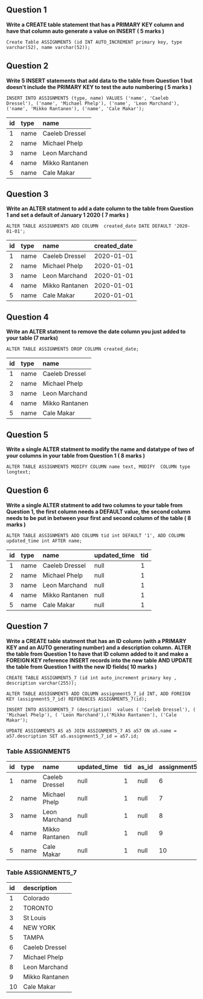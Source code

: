 ## Question 1

 **Write a CREATE table statement that has a PRIMARY KEY column and have that column auto generate a value on INSERT ( 5 marks )**
 
 ```
 Create Table ASSIGNMENT5 (id INT AUTO_INCREMENT primary key, type varchar(52), name varchar(52));
 ```
 
## Question 2

 **Write 5 INSERT statements that add data to the table from Question 1 but doesn't include the PRIMARY KEY to test the auto numbering ( 5 marks )**


 ```
 INSERT INTO ASSIGNMENT5 (type, name) VALUES ('name', 'Caeleb Dressel'), ('name', 'Michael Phelp'), ('name', 'Leon Marchand'),('name', 'Mikko Rantanen'), ('name', 'Cale Makar');
 ```
 
 | id | type | name |
| :--- | :--- | :--- |
| 1 | name | Caeleb Dressel |
| 2 | name | Michael Phelp |
| 3 | name | Leon Marchand |
| 4 | name | Mikko Rantanen |
| 5 | name | Cale Makar |


## Question 3

 **Write an ALTER statment to add a date column to the table from Question 1 and set a default of January 1 2020 ( 7 marks )**
 
 ```
 ALTER TABLE ASSIGNMENT5 ADD COLUMN  created_date DATE DEFAULT '2020-01-01';
 ```
 
 | id | type | name | created\_date |
| :--- | :--- | :--- | :--- |
| 1 | name | Caeleb Dressel | 2020-01-01 |
| 2 | name | Michael Phelp | 2020-01-01 |
| 3 | name | Leon Marchand | 2020-01-01 |
| 4 | name | Mikko Rantanen | 2020-01-01 |
| 5 | name | Cale Makar | 2020-01-01 |


## Question 4

**Write an ALTER statment to remove the date column you just added to your table (7 marks)**

```
ALTER TABLE ASSIGNMENT5 DROP COLUMN created_date;
```
| id | type | name |
| :--- | :--- | :--- |
| 1 | name | Caeleb Dressel |
| 2 | name | Michael Phelp |
| 3 | name | Leon Marchand |
| 4 | name | Mikko Rantanen |
| 5 | name | Cale Makar |

## Question 5

**Write a single ALTER statment to modify the name and datatype of two of your columns in your table from Question 1   ( 8 marks )**

```
ALTER TABLE ASSIGNMENT5 MODIFY COLUMN name text, MODIFY  COLUMN type longtext;
```
## Question 6

**Write a single ALTER statment to add two columns to your table from Question 1, the first column needs a DEFAULT value, the second column needs to be put in between your first and second column of the table ( 8 marks )**

```
ALTER TABLE ASSIGNMENT5 ADD COLUMN tid int DEFAULT '1', ADD COLUMN updated_time int AFTER name;
```
| id | type | name | updated\_time | tid |
| :--- | :--- | :--- | :--- | :--- |
| 1 | name | Caeleb Dressel | null | 1 |
| 2 | name | Michael Phelp | null | 1 |
| 3 | name | Leon Marchand | null | 1 |
| 4 | name | Mikko Rantanen | null | 1 |
| 5 | name | Cale Makar | null | 1 |


## Question 7

 **Write a CREATE table statment that has an ID column (with a PRIMARY KEY and an AUTO generating number) and a description column.**
  **ALTER the table from Question 1 to have that ID column added to it and make a FOREIGN KEY reference**
  **INSERT records into the new table AND UPDATE the table from Question 1 with the new ID fields( 10 marks )**
  
 ```
 CREATE TABLE ASSIGNMENT5_7 (id int auto_increment primary key , description varchar(255));
 
 ALTER TABLE ASSIGNMENT5 ADD COLUMN assignment5_7_id INT, ADD FOREIGN KEY (assignment5_7_id) REFERENCES ASSIGNMENT5_7(id);

 INSERT INTO ASSIGNMENT5_7 (description)  values ( 'Caeleb Dressel'), ( 'Michael Phelp'), ( 'Leon Marchand'),('Mikko Rantanen'), ('Cale Makar');

 UPDATE ASSIGNMENT5 AS a5 JOIN ASSIGNMENT5_7 AS a57 ON a5.name = a57.description SET a5.assignment5_7_id = a57.id;
 ```
### Table ASSIGNMENT5 

| id | type | name | updated\_time | tid | as\_id | assignment5\_7\_id |
| :--- | :--- | :--- | :--- | :--- | :--- | :--- |
| 1 | name | Caeleb Dressel | null | 1 | null | 6 |
| 2 | name | Michael Phelp | null | 1 | null | 7 |
| 3 | name | Leon Marchand | null | 1 | null | 8 |
| 4 | name | Mikko Rantanen | null | 1 | null | 9 |
| 5 | name | Cale Makar | null | 1 | null | 10 |

### Table ASSIGNMENT5_7

 | id | description |
| :--- | :--- |
| 1 | Colorado |
| 2 | TORONTO |
| 3 | St Louis |
| 4 | NEW YORK |
| 5 | TAMPA |
| 6 | Caeleb Dressel |
| 7 | Michael Phelp |
| 8 | Leon Marchand |
| 9 | Mikko Rantanen |
| 10 | Cale Makar |

 


